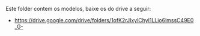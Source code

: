 Este folder contem os modelos, baixe os do drive a seguir:  
- https://drive.google.com/drive/folders/1ofK2rJIxylChyl1LLio6lmssC49E0_G-
